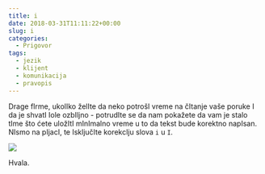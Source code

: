 ```yaml
---
title: i
date: 2018-03-31T11:11:22+00:00
slug: i
categories:
  - Prigovor
tags:
  - jezik
  - klijent
  - komunikacija
  - pravopis
---
```


Drage fIrme, ukolIko želIte da neko potrošI vreme na čItanje vaše poruke I da je shvatI Iole ozbIljno - potrudIte se da nam pokažete da vam je stalo tIme što ćete uložItI mInImalno vreme u to da tekst bude korektno napIsan. NIsmo na pIjacI, te IsključIte korekcIju slova `i` u `I`.

<!--more-->

![](/gfx/i.png)

Hvala.